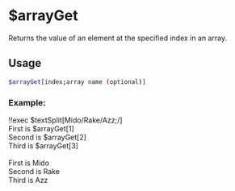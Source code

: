 # $arrayGet
Returns the value of an element at the specified index in an array.

## Usage

```bash
$arrayGet[index;array name (optional)]
```

### Example:
<discord-messages>
          <discord-message :bot="false" role-color="#ffcc9a" author="Member">
        !!exec $textSplit[Mido/Rake/Azz;/]<br>First is $arrayGet[1]<br>Second is $arrayGet[2]<br>Third is $arrayGet[3]<br><br>
          </discord-message>
          <discord-message :bot="true" role-color="#0099ff" author="Custom Command" avatar="https://media.discordapp.net/avatars/725721249652670555/781224f90c3b841ba5b40678e032f74a.webp">
        First is Mido<br>Second is Rake<br>Third is Azz
        </discord-message>
</discord-messages>
